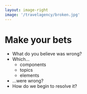 ```yaml
---
layout: image-right
image: '/travelagency/broken.jpg'
---
```


# Make your bets

- What do you believe was wrong?
- Which...
  - components
  - topics
  - elements
- ...were wrong?
- How do we begin to resolve it?
